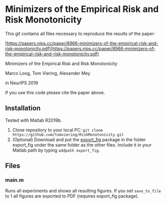 # Minimizers of the Empirical Risk and Risk Monotonicity

This git contains all files necessary to reproduce the results of the paper:

[https://papers.nips.cc/paper/8966-minimizers-of-the-empirical-risk-and-risk-monotonicity.pdf](https://papers.nips.cc/paper/8966-minimizers-of-the-empirical-risk-and-risk-monotonicity.pdf)

Minimizers of the Empirical Risk and Risk Monotonicity

Marco Loog, Tom Viering, Alexander Mey

in NeurIPS 2019

If you use this code please cite the paper above.

## Installation

Tested with Matlab R2019b. 

 1. Clone repository to your local PC: `git clone https://github.com/tomviering/RiskMonotonicity.git`
 2. (Optional) Download and put the [export_fig](https://nl.mathworks.com/matlabcentral/fileexchange/23629-export_fig) package in the folder export_fig under the same folder as the other files. Include it in your Matlab path by typing `addpath export_fig`.

## Files
### main.m
Runs all experiments and shows all resulting figures. If you set `save_to_file` to 1 all figures are exported to PDF (requires export_fig package).

